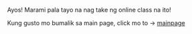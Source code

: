 Ayos! Marami pala tayo na nag take ng online class na ito!

Kung gusto mo bumalik sa main page, click mo to -> [mainpage](../language.md)